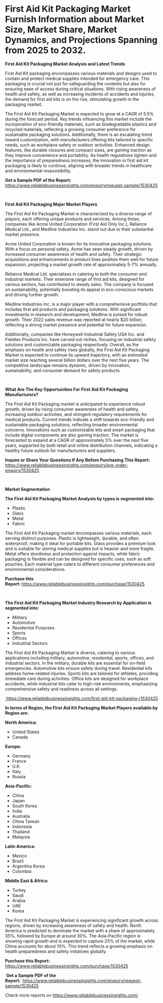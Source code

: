 <p><h1>First Aid Kit Packaging Market Furnish Information about Market Size, Market Share, Market Dynamics, and Projections Spanning from 2025 to 2032.</h1></p><p><strong>First Aid Kit Packaging Market Analysis and Latest Trends</strong></p>
<p><p>First Aid Kit packaging encompasses various materials and designs used to contain and protect medical supplies intended for emergency care. This packaging is crucial not just for safeguarding the contents but also for ensuring ease of access during critical situations. With rising awareness of health and safety, as well as increasing incidents of accidents and injuries, the demand for first aid kits is on the rise, stimulating growth in the packaging market.</p><p>The First Aid Kit Packaging Market is expected to grow at a CAGR of 5.5% during the forecast period. Key trends influencing this market include the incorporation of eco-friendly materials, such as biodegradable plastics and recycled materials, reflecting a growing consumer preference for sustainable packaging solutions. Additionally, there is an escalating trend toward customization, with manufacturers offering kits tailored to specific needs, such as workplace safety or outdoor activities. Enhanced design features, like durable closures and compact sizes, are gaining traction as they improve convenience and portability. As health regulations tighten and the importance of preparedness increases, the innovation in first aid kit packaging is likely to continue, aligning with broader trends in healthcare and environmental responsibility.</p></p>
<p><strong>Get a Sample PDF of the Report:&nbsp;</strong> <a href="https://www.reliablebusinessinsights.com/enquiry/request-sample/1530425?utm_campaign=2209&utm_medium=2&utm_source=Github&utm_content=ia&utm_term=07022025&utm_id=first-aid-kit-packaging">https://www.reliablebusinessinsights.com/enquiry/request-sample/1530425</a></p>
<p>&nbsp;</p>
<p><strong>First Aid Kit Packaging Major Market Players</strong></p>
<p><p>The First Aid Kit Packaging Market is characterized by a diverse range of players, each offering unique products and services. Among these, companies like Acme United Corporation (First Aid Only Inc.), Reliance Medical Ltd., and Medline Industries Inc. stand out due to their substantial market presence.</p><p>Acme United Corporation is known for its innovative packaging solutions. With a focus on personal safety, Acme has seen steady growth, driven by increased consumer awareness of health and safety. Their strategic acquisitions and enhancements in product lines position them well for future expansion, projecting a market growth rate of approximately 5-7% annually.</p><p>Reliance Medical Ltd. specializes in catering to both the consumer and industrial markets. Their extensive range of first aid kits, designed for various sectors, has contributed to steady sales. The company is focused on sustainability, potentially boosting its appeal in eco-conscious markets and driving further growth.</p><p>Medline Industries Inc. is a major player with a comprehensive portfolio that includes first aid products and packaging solutions. With significant investments in research and development, Medline is poised for robust growth. Their 2022 sales revenue was reported at nearly $20 billion, reflecting a strong market presence and potential for future expansion.</p><p>Additionally, companies like Honeywell Industrial Safety USA Inc. and Fieldtex Products Inc. have carved out niches, focusing on industrial safety solutions and customizable packaging respectively. Overall, as the emphasis on health and safety rises globally, the First Aid Kit Packaging Market is expected to continue its upward trajectory, with an estimated market size reaching several billion dollars over the next five years. The competitive landscape remains dynamic, driven by innovation, sustainability, and consumer demand for safety products.</p></p>
<p>&nbsp;</p>
<p><strong>What Are The Key Opportunities For First Aid Kit Packaging Manufacturers?</strong></p>
<p><p>The First Aid Kit Packaging market is anticipated to experience robust growth, driven by rising consumer awareness of health and safety, increasing outdoor activities, and stringent regulatory requirements for medical products. Current trends indicate a shift towards eco-friendly and sustainable packaging solutions, reflecting broader environmental concerns. Innovations such as customizable kits and smart packaging that include digital components are also gaining traction. The market is forecasted to expand at a CAGR of approximately 5% over the next five years, supported by both retail and online distribution channels, indicating a healthy future outlook for manufacturers and suppliers.</p></p>
<p><strong>Inquire or Share Your Questions If Any Before Purchasing This Report:</strong> <a href="https://www.reliablebusinessinsights.com/enquiry/pre-order-enquiry/1530425?utm_campaign=2209&utm_medium=2&utm_source=Github&utm_content=ia&utm_term=07022025&utm_id=first-aid-kit-packaging">https://www.reliablebusinessinsights.com/enquiry/pre-order-enquiry/1530425</a></p>
<p>&nbsp;</p>
<p><strong>Market Segmentation</strong></p>
<p><strong>The First Aid Kit Packaging Market Analysis by types is segmented into:</strong></p>
<p><ul><li>Plastic</li><li>Glass</li><li>Metal</li><li>Fabric</li></ul></p>
<p><p>The First Aid Kit Packaging market encompasses various materials, each serving distinct purposes. Plastic is lightweight, durable, and often waterproof, making it ideal for portable kits. Glass provides a premium look and is suitable for storing medical supplies but is heavier and more fragile. Metal offers sturdiness and protection against impacts, while fabric packaging is flexible and can be designed for specific uses, such as soft pouches. Each material type caters to different consumer preferences and environmental considerations.</p></p>
<p><strong>Purchase this Report:&nbsp;</strong><a href="https://www.reliablebusinessinsights.com/purchase/1530425?utm_campaign=2209&utm_medium=2&utm_source=Github&utm_content=ia&utm_term=07022025&utm_id=first-aid-kit-packaging">https://www.reliablebusinessinsights.com/purchase/1530425</a></p>
<p>&nbsp;</p>
<p><strong>The First Aid Kit Packaging Market Industry Research by Application is segmented into:</strong></p>
<p><ul><li>Military</li><li>Automotive</li><li>Residential Purposes</li><li>Sports</li><li>Offices</li><li>Industrial Sectors</li></ul></p>
<p><p>The First Aid Kit Packaging Market is diverse, catering to various applications including military, automotive, residential, sports, offices, and industrial sectors. In the military, durable kits are essential for on-field emergencies. Automotive kits ensure safety during travel. Residential kits address home-related injuries. Sports kits are tailored for athletes, providing immediate care during activities. Office kits are designed for workplace accidents, while industrial kits cater to high-risk environments, emphasizing comprehensive safety and readiness across all settings.</p></p>
<p><a href="https://www.reliablebusinessinsights.com/first-aid-kit-packaging-r1530425?utm_campaign=2209&utm_medium=2&utm_source=Github&utm_content=ia&utm_term=07022025&utm_id=first-aid-kit-packaging">&nbsp;https://www.reliablebusinessinsights.com/first-aid-kit-packaging-r1530425</a></p>
<p><strong>In terms of Region, the First Aid Kit Packaging Market Players available by Region are:</strong></p>
<p>
    <p> <strong> North America: </strong>
        <ul>
            <li>United States</li>
            <li>Canada</li>
        </ul>
        </p> 
    <p> <strong> Europe: </strong>
        <ul>
            <li>Germany</li>
            <li>France</li>
            <li>U.K.</li>
            <li>Italy</li>
            <li>Russia</li>
        </ul>
        </p> 
    <p> <strong> Asia-Pacific: </strong>
        <ul>
            <li>China</li>
            <li>Japan</li>
            <li>South Korea</li>
            <li>India</li>
            <li>Australia</li>
            <li>China Taiwan</li>
            <li>Indonesia</li>
            <li>Thailand</li>
            <li>Malaysia</li>
        </ul>
        </p> 
    <p> <strong> Latin America: </strong>
        <ul>
            <li>Mexico</li>
            <li>Brazil</li>
            <li>Argentina Korea</li>
            <li>Colombia</li>
        </ul>
        </p> 
    <p> <strong> Middle East & Africa: </strong>
        <ul>
            <li>Turkey</li>
            <li>Saudi</li>
            <li>Arabia</li>
            <li>UAE</li>
            <li>Korea</li>
        </ul>
    </p>
    </p>
<p><p>The First Aid Kit Packaging Market is experiencing significant growth across regions, driven by increasing awareness of safety and health. North America is predicted to dominate the market with a share of approximately 35%, followed by Europe at around 30%. The Asia-Pacific region is showing rapid growth and is expected to capture 25% of the market, while China accounts for about 10%. This trend reflects a growing emphasis on health preparedness and safety initiatives globally.</p></p>
<p><strong>Purchase this Report: </strong><a href="https://www.reliablebusinessinsights.com/purchase/1530425?utm_campaign=2209&utm_medium=2&utm_source=Github&utm_content=ia&utm_term=07022025&utm_id=first-aid-kit-packaging">https://www.reliablebusinessinsights.com/purchase/1530425</a></p>
<p>&nbsp;<strong>Get a Sample PDF of the Report:&nbsp;&nbsp;</strong><a href="https://www.reliablebusinessinsights.com/enquiry/request-sample/1530425?utm_campaign=2209&utm_medium=2&utm_source=Github&utm_content=ia&utm_term=07022025&utm_id=first-aid-kit-packaging">https://www.reliablebusinessinsights.com/enquiry/request-sample/1530425</a></p>
<p><strong></strong></p>
<p>Check more reports on <a href="https://www.reliablebusinessinsights.com/?utm_campaign=2209&utm_medium=2&utm_source=Github&utm_content=ia&utm_term=07022025&utm_id=first-aid-kit-packaging">https://www.reliablebusinessinsights.com/</a></p>